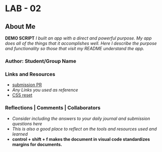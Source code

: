 # LAB - 02

## About Me

**DEMO SCRIPT** *I built an app with a direct and powerful purpose. My app does all of the things that it accomplishes well. Here  I describe the purpose and functionality so those that visit my README understand the app.*

### Author: Student/Group Name

### Links and Resources
* [submission PR](http://xyz.com)
* *Any Links you used as reference*
* [CSS reset](https://meyerweb.com/eric/tools/css/reset/)

### Reflections | Comments | Collaborators
* *Consider including the answers to your daily journal and submission questions here*
* *This is also a good place to reflect on the tools and resources used and learned*
* **control + shift + f makes the document in visual code standardizes  margins for documents.**
